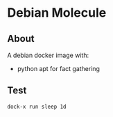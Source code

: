 # Debian Molecule 

## About
A debian docker image with:
* python apt for fact gathering

## Test

```bash
dock-x run sleep 1d
```